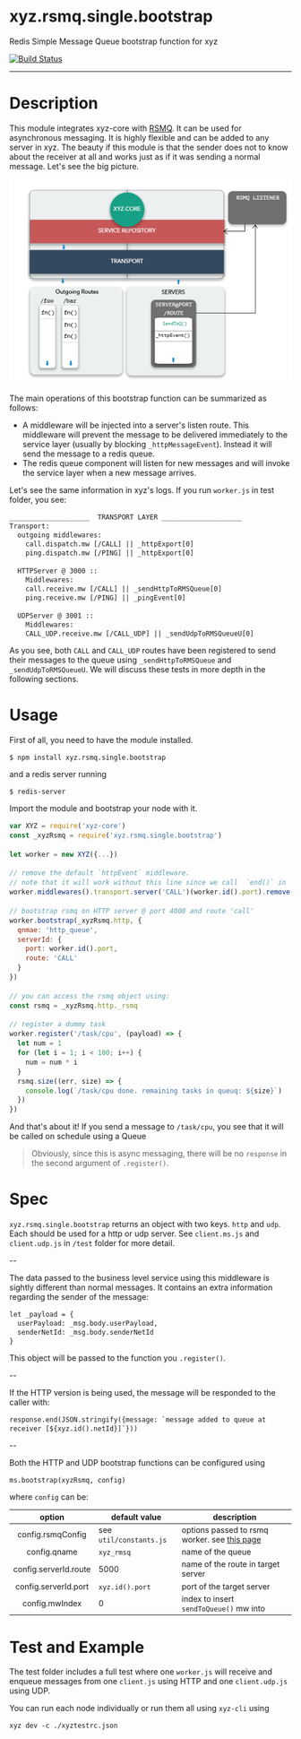# xyz.rsmq.single.bootstrap
Redis Simple Message Queue bootstrap function for xyz

[![Build Status](https://travis-ci.org/node-xyz/xyz.rsmq.single.bootstrap.svg?branch=master)](https://travis-ci.org/node-xyz/xyz.rsmq.single.bootstrap)

---

# Description

This module integrates xyz-core with [RSMQ](https://github.com/mpneuried/rsmq-worker). It can be used for asynchronous messaging. It is highly flexible and can be added to any server in xyz. The beauty if this module is that the sender does not to know about the receiver at all and works just as if it was sending a normal message. Let's see the big picture.

![RMSQ info](https://github.com/node-xyz/xyz.rsmq.single.bootstrap/blob/master/media/rsmq.info.png?raw=true)

The main operations of this bootstrap function can be summarized as follows:

- A middleware will be injected into a server's listen route. This middleware will prevent the message to be delivered immediately to the service layer (usually by blocking `_httpMessageEvent`). Instead it will send the message to a redis queue.
- The redis queue component will listen for new messages and will invoke the service layer when a new message arrives.

Let's see the same information in xyz's logs. If you run `worker.js` in test folder, you see:

```
____________________  TRANSPORT LAYER ____________________
Transport:
  outgoing middlewares:
    call.dispatch.mw [/CALL] || _httpExport[0]
    ping.dispatch.mw [/PING] || _httpExport[0]

  HTTPServer @ 3000 ::
    Middlewares:
    call.receive.mw [/CALL] || _sendHttpToRMSQueue[0]
    ping.receive.mw [/PING] || _pingEvent[0]

  UDPServer @ 3001 ::
    Middlewares:
    CALL_UDP.receive.mw [/CALL_UDP] || _sendUdpToRMSQueueU[0]
```

As you see, both `CALL` and `CALL_UDP` routes have been registered to send their messages to the queue using `_sendHttpToRMSQueue` and `_sendUdpToRMSQueueU`. We will discuss these tests in more depth in the following sections.

# Usage

First of all, you need to have the module installed.

```
$ npm install xyz.rsmq.single.bootstrap
```

and a redis server running

```
$ redis-server
```

Import the module and bootstrap your node with it.


```javascript
var XYZ = require('xyz-core')
const _xyzRsmq = require('xyz.rsmq.single.bootstrap')

let worker = new XYZ({...})

// remove the default `httpEvent` middleware.
// note that it will work without this line since we call  `end()` in `_sendToQueue`
worker.middlewares().transport.server('CALL')(worker.id().port).remove(0)

// bootstrap rsmq on HTTP server @ port 4000 and route 'call'
worker.bootstrap(_xyzRsmq.http, {
  qnmae: 'http_queue',
  serverId: {
    port: worker.id().port,
    route: 'CALL'
  }
})

// you can access the rsmq object using:
const rsmq = _xyzRsmq.http._rsmq

// register a dummy task
worker.register('/task/cpu', (payload) => {
  let num = 1
  for (let i = 1; i < 100; i++) {
    num = num * i
  }
  rsmq.size((err, size) => {
    console.log(`/task/cpu done. remaining tasks in queuq: ${size}`)
  })
})
```

And that's about it! If you send a message to `/task/cpu`, you see that it will be called on schedule using a Queue

> Obviously, since this is async messaging, there will be no `response` in the second argument of `.register()`.

# Spec

`xyz.rsmq.single.bootstrap` returns an object with two keys. `http` and `udp`. Each should be used for a http or udp server. See `client.ms.js` and `client.udp.js` in `/test` folder for more detail.

--

The data passed to the business level service using this middleware is sightly different than normal messages. It contains an extra information regarding the sender of the message:

```
let _payload = {
  userPayload: _msg.body.userPayload,
  senderNetId: _msg.body.senderNetId
}
```

This object will be passed to the function you `.register()`.

--

If the HTTP version is being used, the message will be responded to the caller with:

```
response.end(JSON.stringify({message: `message added to queue at receiver [${xyz.id().netId}]`}))
```

--

Both the HTTP and UDP bootstrap functions can be configured using

```
ms.bootstrap(xyzRsmq, config)
```

where `config` can be:

|    option   | default value   | description |
|:-----------:|-----------------|-------------|
| config.rsmqConfig        | see `util/constants.js` |      options passed to rsmq worker. see [this page](https://github.com/mpneuried/rsmq-worker)       |
| config.qname       | `xyz_rmsq`            |      name of the queue      |
| config.serverId.route    | 5000            |      name of the route in target server      |
| config.serverId.port    | `xyz.id().port`            |      port of the target server      |
| config.mwIndex    | 0            |     index to insert `sendToQueue()` mw into      |

# Test and Example

The test folder includes a full test where one `worker.js` will receive and enqueue messages from one `client.js` using HTTP and one `client.udp.js` using UDP.

You can run each node individually or run them all using `xyz-cli` using

```
xyz dev -c ./xyztestrc.json
```
